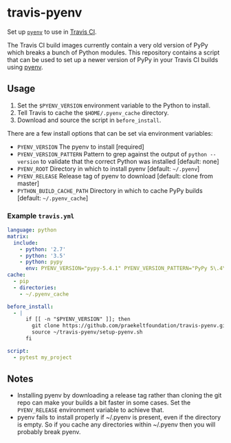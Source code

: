 # travis-pyenv
Set up [`pyenv`](https://github.com/yyuu/pyenv) to use in [Travis CI](https://travis-ci.org).

The Travis CI build images currently contain a very old version of PyPy which breaks a bunch of Python modules. This repository contains a script that can be used to set up a newer version of PyPy in your Travis CI builds using [pyenv](https://github.com/yyuu/pyenv).

## Usage
1. Set the `$PYENV_VERSION` environment variable to the Python to install.
2. Tell Travis to cache the `$HOME/.pyenv_cache` directory.
3. Download and source the script in `before_install`.

There are a few install options that can be set via environment variables:
* `PYENV_VERSION`
    The pyenv to install [required]
* `PYENV_VERSION_PATTERN`
    Pattern to grep against the output of `python --version` to validate that the correct Python was installed [default: none]
* `PYENV_ROOT`
    Directory in which to install pyenv [default: `~/.pyenv`]
* `PYENV_RELEASE`
    Release tag of pyenv to download [default: clone from master]
* `PYTHON_BUILD_CACHE_PATH`
    Directory in which to cache PyPy builds [default: `~/.pyenv_cache`]


### Example `travis.yml`
```yaml
language: python
matrix:
  include:
    - python: '2.7'
    - python: '3.5'
    - python: pypy
      env: PYENV_VERSION="pypy-5.4.1" PYENV_VERSION_PATTERN="PyPy 5\.4\.1"
cache:
  - pip
  - directories:
    - ~/.pyenv_cache

before_install:
  - |
      if [[ -n "$PYENV_VERSION" ]]; then
        git clone https://github.com/praekeltfoundation/travis-pyenv.git ~/travis-pyenv
        source ~/travis-pyenv/setup-pyenv.sh
      fi

script:
  - pytest my_project
```

## Notes
* Installing pyenv by downloading a release tag rather than cloning the git repo can make your builds a bit faster in some cases. Set the `PYENV_RELEASE` environment variable to achieve that.
* pyenv fails to install properly if ~/.pyenv is present, even if the directory is empty. So if you cache any directories within ~/.pyenv then you will probably break pyenv.

